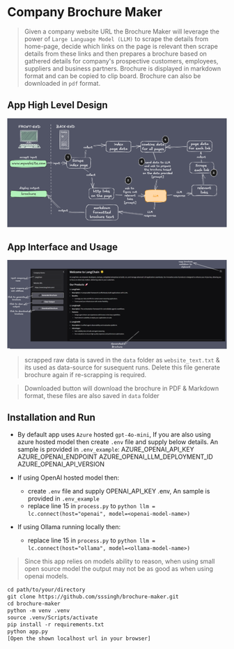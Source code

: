 # Company Brochure Maker

> Given a company website URL the Brochure Maker will leverage the power of 
> `Large Language Model (LLM)` to scrape the details from home-page, decide
> which links on the page is relevant then scrape details from these links
> and then prepares a brochure based on gathered details for company's
> prospective customers, employees, suppliers and business partners.
> Brochure is displayed in markdown format and can be copied to clip board.
> Brochure can also be downloaded in `pdf` format.

## App High Level Design

![Abstract](/shared/readme-design.png)

## App Interface and Usage

![App Interface](/shared/app-usage.png "title")  

> scrapped raw data is saved in the `data` folder as `website_text.txt` & its 
> used as data-source for susequent runs. Delete this file generate brochure 
> again if re-scrapping is required.  

>Downloaded button will download the brochure in PDF & Markdown format, these
> files are also saved in `data` folder

## Installation and Run

* By default app uses `Azure` hosted `gpt-4o-mini`, If you are also using azure hosted model then create `.env` file and
  supply below details. An sample is provided in `.env_example`:
  AZURE_OPENAI_API_KEY 
  AZURE_OPENAI_ENDPOINT 
  AZURE_OPENAI_LLM_DEPLOYMENT_ID 
  AZURE_OPENAI_API_VERSION   

* If using OpenAI hosted model then:
  - create `.env` file and supply OPENAI_API_KEY .env, An sample is provided in `.env_example`
  - replace line 15 in `process.py` to ```python llm = lc.connect(host="openai", model=<openai-model-name>)```  

* If using Ollama running locally then:
  - replace line 15 in `process.py` to ```python llm = lc.connect(host="ollama", model=<ollama-model-name>)```  
  
>Since this app relies on models ability to reason, when using small open source model the output may not be
>as good as when using openai models.

```console
cd path/to/your/directory
git clone https://github.com/sssingh/brochure-maker.git
cd brochure-maker
python -m venv .venv
source .venv/Scripts/activate
pip install -r requirements.txt
python app.py
[Open the shown localhost url in your browser]
```

